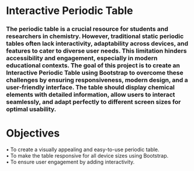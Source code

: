 # Interactive Periodic Table

### The periodic table is a crucial resource for students and researchers in chemistry. <be> However, traditional static periodic tables often lack interactivity, adaptability across devices, and features to cater to diverse user needs. This limitation hinders accessibility and engagement, especially in modern educational contexts. The goal of this project is to create an Interactive Periodic Table using Bootstrap to overcome these challenges by ensuring responsiveness, modern design, and a user-friendly interface. The table should display chemical elements with detailed information, allow users to interact seamlessly, and adapt perfectly to different screen sizes for optimal usability. 

# Objectives
•
To create a visually appealing and easy-to-use periodic table. <br>
•
To make the table responsive for all device sizes using Bootstrap.<br>
•
To ensure user engagement by adding interactivity.

